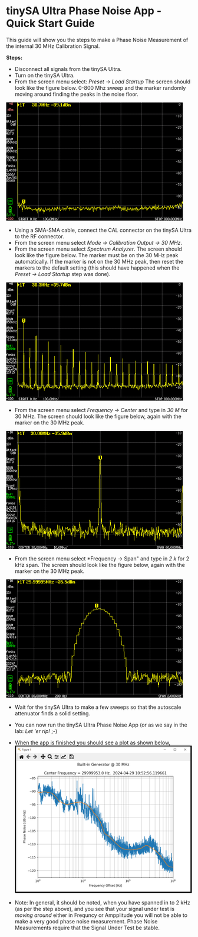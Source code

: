 # tinySA Ultra Phase Noise App - Quick Start Guide
This guide will show you the steps to make a Phase Noise Measurement of the internal 30 MHz Calibration Signal.  
  
**Steps:**  
* Disconnect all signals from the tinySA Ultra.
* Turn on the tinySA Ultra.  
* From the screen menu select: *Preset -> Load Startup* The screen should look like the figure below. 0-800 Mhz sweep and the marker randomly moving around finding the peaks in the noise floor.
    
![screen0](https://github.com/Hagtronics/tinySA-Ultra-Phase-Noise/blob/main/docs/0.bmp)  

  
* Using a SMA-SMA cable, connect the CAL connector on the tinySA Ultra to the RF connector.  
* From the screen menu select *Mode -> Calibration Output -> 30 MHz*.
* From the screen menu select *Spectrum Analyzer*. The screen should look like the figure below. The marker must be on the 30 MHz peak automatically. If the marker is not on the 30 MHz peak, then reset the markers to the default setting (this should have happened when the *Preset -> Load Startup* step was done).

![screen1](https://github.com/Hagtronics/tinySA-Ultra-Phase-Noise/blob/main/docs/1.bmp)  

* From the screen menu select *Frequency -> Center* and type in *30 M* for 30 MHz. The screen should look like the figure below, again with the marker on the 30 MHz peak.

![screen2](https://github.com/Hagtronics/tinySA-Ultra-Phase-Noise/blob/main/docs/2.bmp)  
  
  
* From the screen menu select *Frequency -> Span" and type in *2 k* for 2 kHz span. The screen should look like the figure below, again with the marker on the 30 MHz peak.

![screen3](https://github.com/Hagtronics/tinySA-Ultra-Phase-Noise/blob/main/docs/3.bmp)  

   
* Wait for the tinySA Ultra to make a few sweeps so that the autoscale attenuator finds a solid setting.
* You can now run the tinySA Ultra Phase Noise App (or as we say in the lab: *Let 'er rip!* ;-)
* When the app is finished you should see a plot as shown below,
![final](https://github.com/Hagtronics/tinySA-Ultra-Phase-Noise/blob/main/docs/pn_figure4.PNG)

    
* Note: In general, it should be noted, when you have spanned in to 2 kHz (as per the step above), and you see that your signal under test is *moving around* either in Frequncy or Ampplitude you will not be able to make a very good phase noise measurement. Phase Noise Measurements require that the Signal Under Test be stable.
